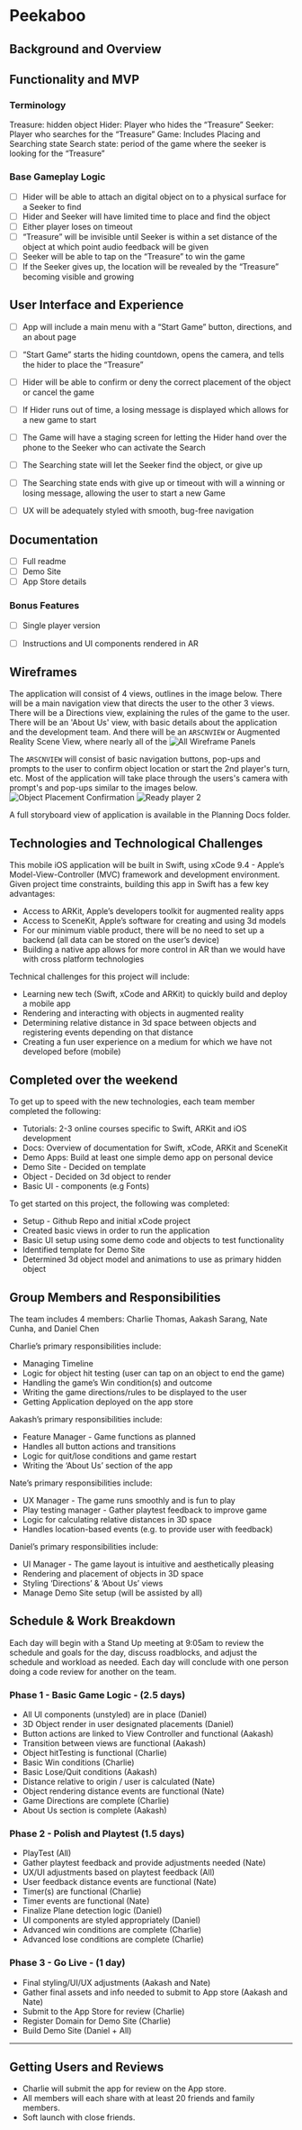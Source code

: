 # Peekaboo

## Background and Overview


## Functionality and MVP
### Terminology
Treasure: hidden object
Hider: Player who hides the “Treasure”
Seeker: Player who searches for the “Treasure”
Game: Includes Placing and Searching state
Search state: period of the game where the seeker is looking for the “Treasure”
### Base Gameplay Logic
- [ ] Hider will be able to attach an digital object on to a physical surface for a Seeker to find
- [ ] Hider and Seeker will have limited time to place and find the object
- [ ] Either player loses on timeout
- [ ] “Treasure” will be invisible until Seeker is within a set distance of the object at which point audio feedback will be given
- [ ] Seeker will be able to tap on the “Treasure” to win the game
- [ ] If the Seeker gives up, the location will be revealed by the “Treasure” becoming visible and growing

 ## User Interface and Experience
- [ ] App will include a main menu with a “Start Game” button, directions, and an about page
- [ ] “Start Game” starts the hiding countdown, opens the camera, and tells the hider to place the “Treasure”
- [ ] Hider will be able to confirm or deny the correct placement of the object or cancel the game
- [ ] If Hider runs out of time, a losing message is displayed which allows for a new game to start

 - [ ] The Game will have a staging screen for letting the Hider hand over the phone to the Seeker who can activate the Search
- [ ] The Searching state will let the Seeker find the object, or give up
- [ ] The Searching state ends with give up or timeout with will a winning or losing message, allowing the user to start a new Game
- [ ] UX will be adequately styled with smooth, bug-free navigation

 ## Documentation
- [ ] Full readme
- [ ] Demo Site
- [ ] App Store details

### Bonus Features
- [ ] Single player version
- [ ] Instructions and UI components rendered in AR


## Wireframes
The application will consist of 4 views, outlines in the image below. There will be a main navigation view that directs the user to the other 3 views. There will be a Directions view, explaining the rules of the game to the user. There will be an 'About Us' view, with basic details about the application and the development team. And there will be an `ARSCNVIEW` or Augmented Reality Scene View, where nearly all of the
![All Wireframe Panels](PlanningDocs/All_panels.png)

The `ARSCNVIEW` will consist of basic navigation buttons, pop-ups and prompts to the user to confirm object location or start the 2nd player's turn, etc. Most of the application will take place through the users's camera with prompt's and pop-ups similar to the images below.
![Object Placement Confirmation](PlanningDocs/confirmation.jpg)
![Ready player 2](PlanningDocs/Ready.jpg)

A full storyboard view of application is available in the Planning Docs folder.

## Technologies and Technological Challenges
This mobile iOS application will be built in Swift, using xCode 9.4 - Apple’s Model-View-Controller (MVC) framework and development environment. Given project time constraints, building this app in Swift has a few key advantages:

* Access to ARKit, Apple’s developers toolkit for augmented reality apps
* Access to SceneKit, Apple’s software for creating and using 3d models
* For our minimum viable product, there will be no need to set up a backend (all data can be stored on the user’s device)
* Building a native app allows for more control in AR than we would have with cross platform technologies

Technical challenges for this project will include:
* Learning new tech (Swift, xCode and ARKit) to quickly build and deploy a mobile app
* Rendering and interacting with objects in augmented reality
* Determining relative distance in 3d space between objects and registering events depending on that distance
* Creating a fun user experience on a medium for which we have not developed before (mobile)

## Completed over the weekend
To get up to speed with the new technologies, each team member completed the following:
* Tutorials: 2-3 online courses specific to Swift, ARKit and iOS development
* Docs: Overview of documentation for Swift, xCode, ARKit and SceneKit
* Demo Apps: Build at least one simple demo app on personal device
* Demo Site - Decided on template
* Object - Decided on 3d object to render
* Basic UI - components (e.g Fonts)

To get started on this project, the following was completed:
* Setup - Github Repo and initial xCode project
* Created basic views in order to run the application
* Basic UI setup using some demo code and objects to test functionality
* Identified template for Demo Site
* Determined 3d object model and animations to use as primary hidden object

## Group Members and Responsibilities
The team includes 4 members: Charlie Thomas, Aakash Sarang, Nate Cunha, and Daniel Chen

Charlie’s primary responsibilities include:
* Managing Timeline
* Logic for object hit testing (user can tap on an object to end the game)
* Handling the game’s Win condition(s) and outcome
* Writing the game directions/rules to be displayed to the user
* Getting Application deployed on the app store

Aakash’s primary responsibilities include:
* Feature Manager - Game functions as planned
* Handles all button actions and transitions
* Logic for quit/lose conditions and game restart
* Writing the ‘About Us’ section of the app

Nate’s primary responsibilities include:
* UX Manager - The game runs smoothly and is fun to play
* Play testing manager - Gather playtest feedback to improve game
* Logic for calculating relative distances in 3D space
* Handles location-based events (e.g. to provide user with feedback)

Daniel’s primary responsibilities include:
* UI Manager - The game layout is intuitive and aesthetically pleasing
* Rendering and placement of objects in 3D space
* Styling ‘Directions’ & ‘About Us’ views
* Manage Demo Site setup (will be assisted by all)

## Schedule & Work Breakdown

Each day will begin with a Stand Up meeting at 9:05am to review the schedule and goals for the day, discuss roadblocks, and adjust the schedule and workload as needed. Each day will conclude with one person doing a code review for another on the team.

### Phase 1 - Basic Game Logic - (2.5 days)
* All UI components (unstyled) are in place (Daniel)
* 3D Object render in user designated placements (Daniel)
* Button actions are linked to View Controller and functional (Aakash)
* Transition between views are functional (Aakash)
* Object hitTesting is functional (Charlie)
* Basic Win conditions (Charlie)
* Basic Lose/Quit conditions (Aakash)
* Distance relative to origin / user is calculated (Nate)
* Object rendering distance events are functional (Nate)
* Game Directions are complete (Charlie)
* About Us section is complete (Aakash)


### Phase 2 - Polish and Playtest (1.5 days)
* PlayTest (All)
* Gather playtest feedback and provide adjustments needed (Nate)
* UX/UI adjustments based on playtest feedback (All)
* User feedback distance events are functional (Nate)
* Timer(s) are functional (Charlie)
* Timer events are functional (Nate)
* Finalize Plane detection logic (Daniel)
* UI components are styled appropriately (Daniel)
* Advanced win conditions are complete (Charlie)
* Advanced lose conditions are complete (Charlie)


### Phase 3 - Go Live - (1 day)
* Final styling/UI/UX adjustments (Aakash and Nate)
* Gather final assets and info needed to submit to App store (Aakash and Nate)
* Submit to the App Store for review (Charlie)
* Register Domain for Demo Site (Charlie)
* Build Demo Site (Daniel + All)

***

## Getting Users and Reviews
* Charlie will submit the app for review on the App store.
* All members will each share with at least 20 friends and family members.
* Soft launch with close friends.
